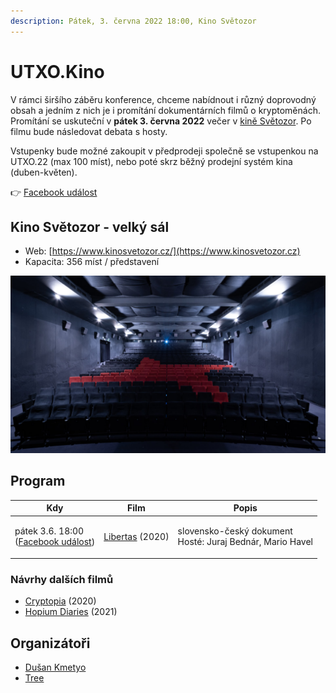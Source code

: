 ```yaml
---
description: Pátek, 3. června 2022 18:00, Kino Světozor
---
```


# UTXO.Kino

V rámci širšího záběru konference, chceme nabídnout i různý doprovodný obsah a jedním z nich je i promítání dokumentárních filmů o kryptoměnách. Promítání se uskuteční v **pátek 3. června 2022** večer v [kině Světozor](utxo.kino.md#kino-svetozor-velky-sal). Po filmu bude následovat debata s hosty.

Vstupenky bude možné zakoupit v předprodeji společně se vstupenkou na UTXO.22 (max 100 míst), nebo poté skrz běžný prodejní systém kina (duben-květen).

👉 [Facebook událost](https://www.facebook.com/events/1349383142245910/)

## **Kino Světozor** - velký sál

* Web: [https://www.kinosvetozor.cz/](https://www.kinosvetozor.cz)
* Kapacita: 356 míst / představení

![](<../.gitbook/assets/kino-svetozor02 (1).jpeg>)

## Program

| Kdy                                                                                                           | Film                                                                 | Popis                                                               |
| ------------------------------------------------------------------------------------------------------------- | -------------------------------------------------------------------- | ------------------------------------------------------------------- |
| <p>pátek 3.6. 18:00<br>(<a href="https://www.facebook.com/events/1349383142245910/">Facebook událost</a>)</p> | [Libertas](https://www.csfd.cz/film/926287-libertas/prehled/) (2020) | <p>slovensko-český dokument<br>Hosté: Juraj Bednár, Mario Havel</p> |

### Návrhy dalších filmů

* [Cryptopia](https://www.imdb.com/title/tt9203586/) (2020)
* [Hopium Diaries](https://www.youtube.com/watch?v=v1Z5BnBuFyE) (2021)

## Organizátoři

* [Dušan Kmetyo](https://twitter.com/DusanKmetyo)
* [Tree](https://twitter.com/treecz)
